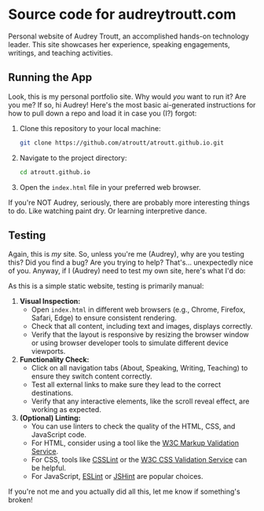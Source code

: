 # Source code for audreytroutt.com

Personal website of Audrey Troutt, an accomplished hands-on technology leader. This site showcases her experience, speaking engagements, writings, and teaching activities.

## Running the App
Look, this is my personal portfolio site. Why would *you* want to run it? Are you me? If so, hi Audrey! Here's the most basic ai-generated instructions for how to pull down a repo and load it in case you (I?) forgot:

1. Clone this repository to your local machine:
   ```bash
   git clone https://github.com/atroutt/atroutt.github.io.git
   ```
2. Navigate to the project directory:
   ```bash
   cd atroutt.github.io
   ```
3. Open the `index.html` file in your preferred web browser.

If you're NOT Audrey, seriously, there are probably more interesting things to do. Like watching paint dry. Or learning interpretive dance.

## Testing
Again, this is *my* site. So, unless you're me (Audrey), why are you testing this? Did you find a bug? Are you trying to help? That's... unexpectedly nice of you. Anyway, if I (Audrey) need to test my own site, here's what I'd do:

As this is a simple static website, testing is primarily manual:
1. **Visual Inspection:**
    - Open `index.html` in different web browsers (e.g., Chrome, Firefox, Safari, Edge) to ensure consistent rendering.
    - Check that all content, including text and images, displays correctly.
    - Verify that the layout is responsive by resizing the browser window or using browser developer tools to simulate different device viewports.
2. **Functionality Check:**
    - Click on all navigation tabs (About, Speaking, Writing, Teaching) to ensure they switch content correctly.
    - Test all external links to make sure they lead to the correct destinations.
    - Verify that any interactive elements, like the scroll reveal effect, are working as expected.
3. **(Optional) Linting:**
    - You can use linters to check the quality of the HTML, CSS, and JavaScript code.
    - For HTML, consider using a tool like the [W3C Markup Validation Service](https://validator.w3.org/).
    - For CSS, tools like [CSSLint](http://csslint.net/) or the [W3C CSS Validation Service](https://jigsaw.w3.org/css-validator/) can be helpful.
    - For JavaScript, [ESLint](https://eslint.org/) or [JSHint](https://jshint.com/) are popular choices.

If you're not me and you actually did all this, let me know if something's broken!
